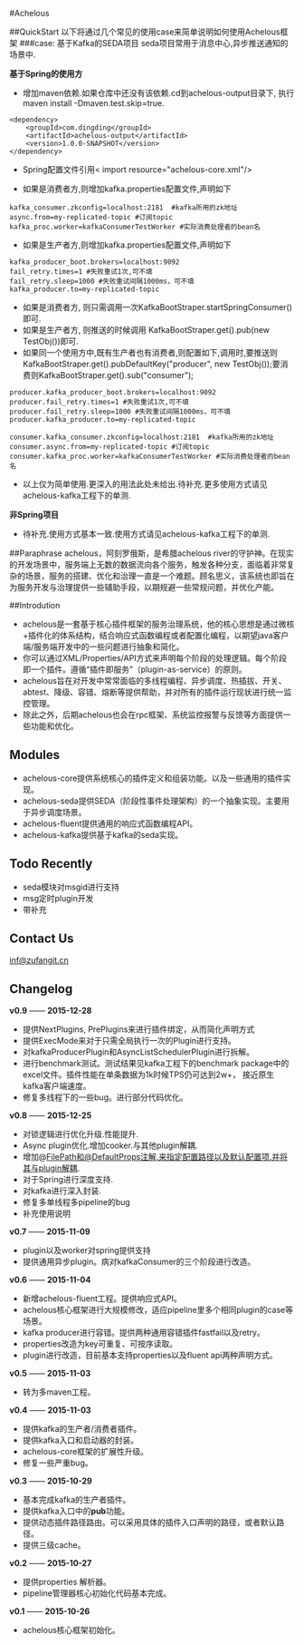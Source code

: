 #Achelous

##QuickStart
以下将通过几个常见的使用case来简单说明如何使用Achelous框架
###case: 基于Kafka的SEDA项目
seda项目常用于消息中心,异步推送通知的场景中.

**基于Spring的使用方**
+ 增加maven依赖.如果仓库中还没有该依赖.cd到achelous-output目录下, 执行maven install -Dmaven.test.skip=true. 

```
<dependency>
	<groupId>com.dingding</groupId>
	<artifactId>achelous-output</artifactId>
	<version>1.0.0-SNAPSHOT</version>
</dependency>
```

+ Spring配置文件引用&lt; import resource="achelous-core.xml"/&gt;

+ 如果是消费者方,则增加kafka.properties配置文件,声明如下

```
kafka_consumer.zkconfig=localhost:2181  #kafka所用的zk地址
async.from=my-replicated-topic #订阅topic
kafka_proc.worker=kafkaConsumerTestWorker #实际消费处理者的bean名
```

+ 如果是生产者方,则增加kafka.properties配置文件,声明如下

```
kafka_producer_boot.brokers=localhost:9092
fail_retry.times=1 #失败重试1次,可不填
fail_retry.sleep=1000 #失败重试间隔1000ms，可不填
kafka_producer.to=my-replicated-topic
```

+ 如果是消费者方, 则只需调用一次KafkaBootStraper.startSpringConsumer()即可.
+ 如果是生产者方, 则推送的时候调用 KafkaBootStraper.get().pub(new TestObj())即可.
+ 如果同一个使用方中,既有生产者也有消费者,则配置如下,调用时,要推送则KafkaBootStraper.get().pubDefaultKey("producer", new TestObj());要消费则KafkaBootStraper.get().sub("consumer");

```
producer.kafka_producer_boot.brokers=localhost:9092
producer.fail_retry.times=1 #失败重试1次,可不填
producer.fail_retry.sleep=1000 #失败重试间隔1000ms，可不填
producer.kafka_producer.to=my-replicated-topic

consumer.kafka_consumer.zkconfig=localhost:2181  #kafka所用的zk地址
consumer.async.from=my-replicated-topic #订阅topic
consumer.kafka_proc.worker=kafkaConsumerTestWorker #实际消费处理者的bean名
```

+ 以上仅为简单使用.更深入的用法此处未给出.待补充.更多使用方式请见achelous-kafka工程下的单测.

**非Spring项目**
+ 待补充.使用方式基本一致.使用方式请见achelous-kafka工程下的单测.


##Paraphrase
achelous，阿刻罗俄斯，是希腊achelous river的守护神。在现实的开发场景中，服务端上无数的数据流向各个服务，触发各种分支，面临着非常复杂的场景，服务的搭建、优化和治理一直是一个难题。顾名思义，该系统也即旨在为服务开发与治理提供一些辅助手段，以期规避一些常规问题，并优化产能。

##Introdution
+ achelous是一套基于核心插件框架的服务治理系统，他的核心思想是通过微核+插件化的体系结构，结合响应式函数编程或者配置化编程，以期望java客户端/服务端开发中的一些问题进行抽象和简化。
+ 你可以通过XML/Properties/API方式来声明每个阶段的处理逻辑。每个阶段即一个插件。遵循“插件即服务”（plugin-as-service）的原则。
+ achelous旨在对开发中常常面临的多线程编程、异步调度、热插拔、开关、abtest、降级、容错、熔断等提供帮助，并对所有的插件运行现状进行统一监控管理。
+ 除此之外，后期achelous也会在rpc框架、系统监控报警与反馈等方面提供一些功能和优化。

## Modules 
+ achelous-core提供系统核心的插件定义和组装功能。以及一些通用的插件实现。
+ achelous-seda提供SEDA（阶段性事件处理架构）的一个抽象实现。主要用于异步调度场景。
+ achelous-fluent提供通用的响应式函数编程API。
+ achelous-kafka提供基于kafka的seda实现。

## Todo Recently
+ seda模块对msgid进行支持
+ msg定时plugin开发
+ 带补充

## Contact Us
inf@zufangit.cn

## Changelog

**v0.9** —— **2015-12-28**
+ 提供NextPlugins, PrePlugins来进行插件绑定，从而简化声明方式
+ 提供ExecMode来对于只需全局执行一次的Plugin进行支持。
+ 对kafkaProducerPlugin和AsyncListSchedulerPlugin进行拆解。
+ 进行benchmark测试。测试结果见kafka工程下的benchmark package中的excel文件。插件性能在单条数据为1k时候TPS仍可达到2w+， 接近原生kafka客户端速度。
+ 修复多线程下的一些bug。进行部分代码优化。

**v0.8** —— **2015-12-25**
+ 对锁逻辑进行优化升级.性能提升.
+ Async plugin优化.增加cooker.与其他plugin解耦.
+ 增加@FilePath和@DefaultProps注解.来指定配置路径以及默认配置项.并将其与plugin解耦.
+ 对于Spring进行深度支持.
+ 对kafka进行深入封装.
+ 修复多单线程多pipeline的bug
+ 补充使用说明

**v0.7** —— **2015-11-09**
+ plugin以及worker对spring提供支持
+ 提供通用异步plugin。病对kafkaConsumer的三个阶段进行改造。

**v0.6** —— **2015-11-04**
+ 新增achelous-fluent工程。提供响应式API。
+ achelous核心框架进行大规模修改，适应pipeline里多个相同plugin的case等场景。
+ kafka producer进行容错。提供两种通用容错插件fastfail以及retry。
+ properties改造为key可重复、可按序读取。
+ plugin进行改造，目前基本支持properties以及fluent api两种声明方式。

**v0.5** —— **2015-11-03**
+ 转为多maven工程。

**v0.4** —— **2015-11-03**
+ 提供kafka的生产者/消费者插件。
+ 提供kafka入口和启动器的封装。
+ achelous-core框架的扩展性升级。
+ 修复一些严重bug。

**v0.3** —— **2015-10-29** 
+ 基本完成kafka的生产者插件。
+ 提供kafka入口中的**pub**功能。
+ 提供动态插件路径路由。可以采用具体的插件入口声明的路径，或者默认路径。
+ 提供三级cache。

**v0.2** —— **2015-10-27**
+ 提供properties 解析器。
+ pipeline管理器核心初始化代码基本完成。

**v0.1** —— **2015-10-26**
+ achelous核心框架初始化。